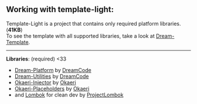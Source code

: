 Working with template-light:
-----
Template-Light is a project that contains only required platform libraries. (<b>41KB</b>) <br>
To see the template with all supported libraries, take a look at [Dream-Template](https://github.com/DreamPoland/dream-template).

------

**Libraries**: (required) <33
- [Dream-Platform](https://github.com/DreamPoland/dream-platform) by [DreamCode](https://github.com/DreamPoland)
- [Dream-Utilities](https://github.com/DreamPoland/dream-utilities) by [DreamCode](https://github.com/DreamPoland)
- [Okaeri-Injector](https://github.com/OkaeriPoland/okaeri-injector) by [Okaeri](https://github.com/OkaeriPoland)
- [Okaeri-Placeholders](https://github.com/OkaeriPoland/okaeri-placeholders) by [Okaeri](https://github.com/OkaeriPoland)
- and [Lombok](https://github.com/projectlombok/lombok) for clean dev by [ProjectLombok](https://github.com/projectlombok)
